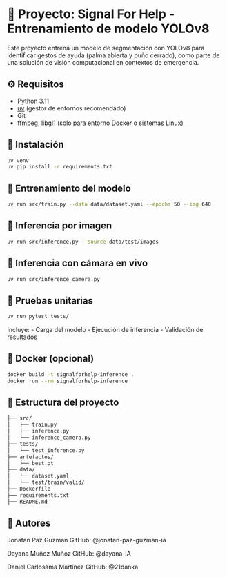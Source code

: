 # 🧠 Proyecto: Signal For Help - Entrenamiento de modelo YOLOv8

Este proyecto entrena un modelo de segmentación con YOLOv8 para identificar gestos de ayuda (palma abierta y puño cerrado), como parte de una solución de visión computacional en contextos de emergencia.

## ⚙️ Requisitos

- Python 3.11
- [uv](https://github.com/astral-sh/uv) (gestor de entornos recomendado)
- Git
- ffmpeg, libgl1 (solo para entorno Docker o sistemas Linux)

## 🔧 Instalación

```bash
uv venv
uv pip install -r requirements.txt

```
## 🚀 Entrenamiento del modelo

```bash
uv run src/train.py --data data/dataset.yaml --epochs 50 --img 640
```

## 📸 Inferencia por imagen

```bash
uv run src/inference.py --source data/test/images
```

## 🎥 Inferencia con cámara en vivo

```bash
uv run src/inference_camera.py
```

## 🧪 Pruebas unitarias

```bash
uv run pytest tests/
```

Incluye:
    - Carga del modelo
    - Ejecución de inferencia
    - Validación de resultados

## 🐳 Docker (opcional)

```bash
docker build -t signalforhelp-inference .
docker run --rm signalforhelp-inference
```
## 📁 Estructura del proyecto

```bash
├── src/
│   ├── train.py
│   ├── inference.py
│   └── inference_camera.py
├── tests/
│   └── test_inference.py
├── artefactos/
│   └── best.pt
├── data/
│   └── dataset.yaml
│   └── test/train/valid/
├── Dockerfile
├── requirements.txt
├── README.md
```
## 👤 Autores

Jonatan Paz Guzman
GitHub: @jonatan-paz-guzman-ia

Dayana Muñoz Muñoz
GitHub: @dayana-IA

Daniel Carlosama Martínez
GitHub: @21danka